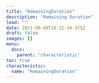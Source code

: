 ```yaml
---
title: "RemainingDuration"
description: "Remaining Duration"
lead: ""
date: 2021-08-09T18:32:49.975Z
draft: false
images: []
menu:
  docs:
    parent: "characteristic"
toc: true
characteristic:
  name: "RemainingDuration"
---
```


